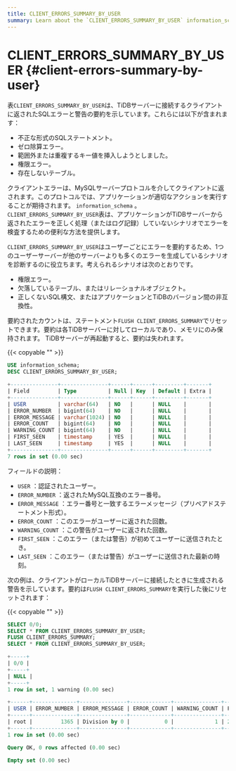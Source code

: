 ```yaml
---
title: CLIENT_ERRORS_SUMMARY_BY_USER
summary: Learn about the `CLIENT_ERRORS_SUMMARY_BY_USER` information_schema table.
---
```


# CLIENT_ERRORS_SUMMARY_BY_USER {#client-errors-summary-by-user}

表`CLIENT_ERRORS_SUMMARY_BY_USER`は、TiDBサーバーに接続するクライアントに返されたSQLエラーと警告の要約を示しています。これらには以下が含まれます：

-   不正な形式のSQLステートメント。
-   ゼロ除算エラー。
-   範囲外または重複するキー値を挿入しようとしました。
-   権限エラー。
-   存在しないテーブル。

クライアントエラーは、MySQLサーバープロトコルを介してクライアントに返されます。このプロトコルでは、アプリケーションが適切なアクションを実行することが期待されます。 `information_schema` 。 `CLIENT_ERRORS_SUMMARY_BY_USER`表は、アプリケーションがTiDBサーバーから返されたエラーを正しく処理（またはログ記録）していないシナリオでエラーを検査するための便利な方法を提供します。

`CLIENT_ERRORS_SUMMARY_BY_USER`はユーザーごとにエラーを要約するため、1つのユーザーサーバーが他のサーバーよりも多くのエラーを生成しているシナリオを診断するのに役立ちます。考えられるシナリオは次のとおりです。

-   権限エラー。
-   欠落しているテーブル、またはリレーショナルオブジェクト。
-   正しくないSQL構文、またはアプリケーションとTiDBのバージョン間の非互換性。

要約されたカウントは、ステートメント`FLUSH CLIENT_ERRORS_SUMMARY`でリセットできます。要約は各TiDBサーバーに対してローカルであり、メモリにのみ保持されます。 TiDBサーバーが再起動すると、要約は失われます。

{{< copyable "" >}}

```sql
USE information_schema;
DESC CLIENT_ERRORS_SUMMARY_BY_USER;
```

```sql
+---------------+---------------+------+------+---------+-------+
| Field         | Type          | Null | Key  | Default | Extra |
+---------------+---------------+------+------+---------+-------+
| USER          | varchar(64)   | NO   |      | NULL    |       |
| ERROR_NUMBER  | bigint(64)    | NO   |      | NULL    |       |
| ERROR_MESSAGE | varchar(1024) | NO   |      | NULL    |       |
| ERROR_COUNT   | bigint(64)    | NO   |      | NULL    |       |
| WARNING_COUNT | bigint(64)    | NO   |      | NULL    |       |
| FIRST_SEEN    | timestamp     | YES  |      | NULL    |       |
| LAST_SEEN     | timestamp     | YES  |      | NULL    |       |
+---------------+---------------+------+------+---------+-------+
7 rows in set (0.00 sec)
```

フィールドの説明：

-   `USER` ：認証されたユーザー。
-   `ERROR_NUMBER` ：返されたMySQL互換のエラー番号。
-   `ERROR_MESSAGE` ：エラー番号と一致するエラーメッセージ（プリペアドステートメント形式）。
-   `ERROR_COUNT` ：このエラーがユーザーに返された回数。
-   `WARNING_COUNT` ：この警告がユーザーに返された回数。
-   `FIRST_SEEN` ：このエラー（または警告）が初めてユーザーに送信されたとき。
-   `LAST_SEEN` ：このエラー（または警告）がユーザーに送信された最新の時刻。

次の例は、クライアントがローカルTiDBサーバーに接続したときに生成される警告を示しています。要約は`FLUSH CLIENT_ERRORS_SUMMARY`を実行した後にリセットされます：

{{< copyable "" >}}

```sql
SELECT 0/0;
SELECT * FROM CLIENT_ERRORS_SUMMARY_BY_USER;
FLUSH CLIENT_ERRORS_SUMMARY;
SELECT * FROM CLIENT_ERRORS_SUMMARY_BY_USER;
```

```sql
+-----+
| 0/0 |
+-----+
| NULL |
+-----+
1 row in set, 1 warning (0.00 sec)

+------+--------------+---------------+-------------+---------------+---------------------+---------------------+
| USER | ERROR_NUMBER | ERROR_MESSAGE | ERROR_COUNT | WARNING_COUNT | FIRST_SEEN          | LAST_SEEN           |
+------+--------------+---------------+-------------+---------------+---------------------+---------------------+
| root |         1365 | Division by 0 |           0 |             1 | 2021-03-18 13:05:36 | 2021-03-18 13:05:36 |
+------+--------------+---------------+-------------+---------------+---------------------+---------------------+
1 row in set (0.00 sec)

Query OK, 0 rows affected (0.00 sec)

Empty set (0.00 sec)
```
